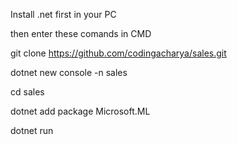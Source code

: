 Install .net first in your PC

then enter these comands in CMD

git clone https://github.com/codingacharya/sales.git

dotnet new console -n sales

cd sales

dotnet add package Microsoft.ML

dotnet run

